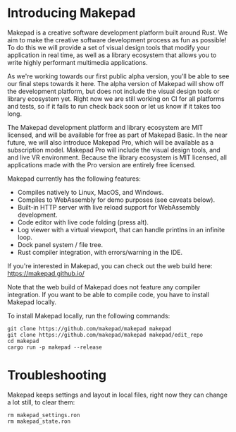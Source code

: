 # Introducing Makepad

Makepad is a creative software development platform built around Rust. We aim to make the creative software development process as fun as possible! To do this we will provide a set of visual design tools that modify your application in real time, as well as a library ecosystem that allows you to write highly performant multimedia applications.

As we're working towards our first public alpha version, you'll be able to see our final steps towards it here. The alpha version of Makepad will show off the development platform, but does not include the visual design tools or library ecosystem yet. Right now we are still working on CI for all platforms and tests, so if it fails to run check back soon or let us know if it takes too long.

The Makepad development platform and library ecosystem are MIT licensed, and will be available for free as part of Makepad Basic. In the near future, we will also introduce Makepad Pro, which will be available as a subscription model. Makepad Pro will include the visual design tools, and and live VR environment. Because the library ecosystem is MIT licensed, all applications made with the Pro version are entirely free licensed.

Makepad currently has the following features:
- Compiles natively to Linux, MacOS, and Windows.
- Compiles to WebAssembly for demo purposes (see caveats below).
- Built-in HTTP server with live reload support for WebAssembly development.
- Code editor with live code folding (press alt).
- Log viewer with a virtual viewport, that can handle printlns in an infinite loop.
- Dock panel system / file tree.
- Rust compiler integration, with errors/warning in the IDE.

If you're interested in Makepad, you can check out the web build here:
https://makepad.github.io/

Note that the web build of Makepad does not feature any compiler integration. If you want to be able to compile code, you have to install Makepad locally.

To install Makepad locally, run the following commands:
```
git clone https://github.com/makepad/makepad makepad 
git clone https://github.com/makepad/makepad makepad/edit_repo 
cd makepad 
cargo run -p makepad --release 
```

# Troubleshooting

Makepad keeps settings and layout in local files, right now they can change a lot still, to clear them:
```
rm makepad_settings.ron
rm makepad_state.ron
```
